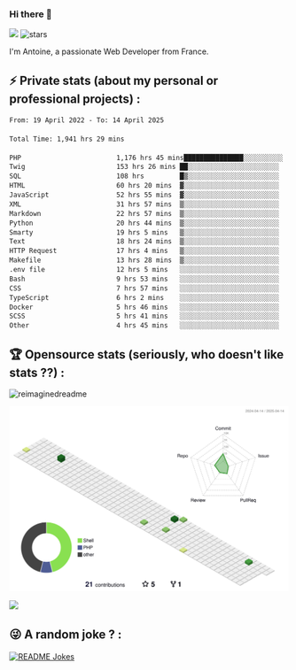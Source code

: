 ### Hi there 👋

![](https://komarev.com/ghpvc/?username=niotna)
<img src="https://img.shields.io/github/stars/niotna?label=Stars" alt="stars">

I'm Antoine, a passionate Web Developer from France.

## :zap: Private stats (about my personal or professional projects) : 

<!--START_SECTION:waka-->

```txt
From: 19 April 2022 - To: 14 April 2025

Total Time: 1,941 hrs 29 mins

PHP                        1,176 hrs 45 mins███████████████░░░░░░░░░░   60.61 %
Twig                       153 hrs 26 mins ██░░░░░░░░░░░░░░░░░░░░░░░   07.90 %
SQL                        108 hrs         █▒░░░░░░░░░░░░░░░░░░░░░░░   05.56 %
HTML                       60 hrs 20 mins  ▓░░░░░░░░░░░░░░░░░░░░░░░░   03.11 %
JavaScript                 52 hrs 55 mins  ▓░░░░░░░░░░░░░░░░░░░░░░░░   02.73 %
XML                        31 hrs 57 mins  ▒░░░░░░░░░░░░░░░░░░░░░░░░   01.65 %
Markdown                   22 hrs 57 mins  ▒░░░░░░░░░░░░░░░░░░░░░░░░   01.18 %
Python                     20 hrs 44 mins  ▒░░░░░░░░░░░░░░░░░░░░░░░░   01.07 %
Smarty                     19 hrs 5 mins   ▒░░░░░░░░░░░░░░░░░░░░░░░░   00.98 %
Text                       18 hrs 24 mins  ▒░░░░░░░░░░░░░░░░░░░░░░░░   00.95 %
HTTP Request               17 hrs 4 mins   ▒░░░░░░░░░░░░░░░░░░░░░░░░   00.88 %
Makefile                   13 hrs 28 mins  ▒░░░░░░░░░░░░░░░░░░░░░░░░   00.69 %
.env file                  12 hrs 5 mins   ░░░░░░░░░░░░░░░░░░░░░░░░░   00.62 %
Bash                       9 hrs 53 mins   ░░░░░░░░░░░░░░░░░░░░░░░░░   00.51 %
CSS                        7 hrs 57 mins   ░░░░░░░░░░░░░░░░░░░░░░░░░   00.41 %
TypeScript                 6 hrs 2 mins    ░░░░░░░░░░░░░░░░░░░░░░░░░   00.31 %
Docker                     5 hrs 46 mins   ░░░░░░░░░░░░░░░░░░░░░░░░░   00.30 %
SCSS                       5 hrs 41 mins   ░░░░░░░░░░░░░░░░░░░░░░░░░   00.29 %
Other                      4 hrs 45 mins   ░░░░░░░░░░░░░░░░░░░░░░░░░   00.24 %
```

<!--END_SECTION:waka-->

## :trophy: Opensource stats (seriously, who doesn't like stats ??) : 

<!---
[![Top Langs](https://github-readme-stats.vercel.app/api/top-langs/?username=niotna)](https://github.com/anuraghazra/github-readme-stats) 
-->
<img src="https://myreadme.vercel.app/api/embed/niotna?panels=userstatistics,toprepositories,toplanguages,commitgraph" alt="reimaginedreadme" />

![](./profile-3d-contrib/profile-green-animate.svg)

<img src="https://github-profile-trophy.vercel.app/?username=niotna&theme=juicyfresh&no-bg=true" />

## :stuck_out_tongue_winking_eye: A random joke ? : 

<a href="https://readme-jokes.vercel.app"><img align="center" src="https://readme-jokes.vercel.app/api" alt="README Jokes"></a>
